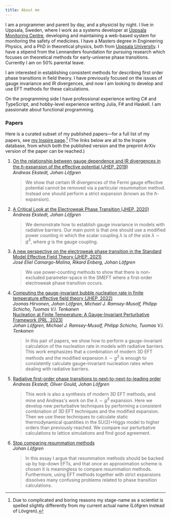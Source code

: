 ```yaml
---
title: About me
---
```


I am a programmer and parent by day, and a physicist by night. I live in Uppsala, Sweden, where I work as a systems developer at [Uppsala Monitoring Centre](https://who-umc.org/), developing and maintaining a web-based system for monitoring the safety of medicines. I have a Masters degree in Engineering Physics, and a PhD in theoretical physics, both from [Uppsala University](https://www.uu.se/). I have a stipend from the Lennanders foundation for pursuing research which focuses on theoretical methods for early-universe phase transitions. Currently I am on 50% parental leave.

I am interested in establishing consistent methods for describing first order phase transitions in field theory. I have previously focused on the issues of gauge invariance and IR divergences, and now I am looking to develop and use EFT methods for these calculations.

On the programming side I have professional experience writing C# and TypeScript, and hobby-level experience writing Julia, F# and Haskell. I am passionate about functional programming.

### Papers
Here is a curated subset of my published papers—for a full list of my papers, see [my Inspire page](https://inspirehep.net/authors/1657891).[^namenote] (The links below are all to the Inspire database, from which both the published version and the preprint ArXiv version of the paper can be reached.)

1. [On the relationship between gauge dependence and IR divergences in the ℏ-expansion of the effective potential (JHEP, 2019)](https://inspirehep.net/literature/1696811)\
*Andreas Ekstedt, Johan Löfgren*
    > We show that certain IR divergences of the Fermi gauge effective potential cannot be removed via a particular resummation method. Instead one should perform a strict expansion (known as the ℏ-expansion).
2. [A Critical Look at the Electroweak Phase Transition (JHEP, 2020)](https://inspirehep.net/literature/1802542)\
*Andreas Ekstedt, Johan Löfgren*
    > We demonstrate how to establish gauge invariance in models with radiative barriers. Our main point is that one should use a modified power counting in which the scalar coupling $\lambda$ is of the size $\lambda \sim g^3$, where $g$ is the gauge coupling.
3. [A new perspective on the electroweak phase transition in the Standard Model Effective Field Theory (JHEP, 2021)](https://inspirehep.net/literature/1853473)\
*José Eliel Camargo-Molina, Rikard Enberg, Johan Löfgren*
    > We use power-counting methods to show that there is non-excluded parameter-space in the SMEFT where a first-order electroweak phase transition occurs.
4. [Computing the gauge-invariant bubble nucleation rate in finite temperature effective field theory (JHEP, 2022)](https://inspirehep.net/literature/1992047)\
*Joonas Hirvonen, Johan Löfgren, Michael J. Ramsey-Musolf, Philipp Schicho, Tuomas V.I. Tenkanen*\
[Nucleation at Finite Temperature: A Gauge-Invariant Perturbative Framework (PRL, 2023)](https://inspirehep.net/literature/1987866)\
*Johan Löfgren, Michael J. Ramsey-Musolf, Philipp Schicho, Tuomas V.I. Tenkanen*
    > In this pair of papers, we show how to perform a gauge-invariant calculation of the nucleation rate in models with radiative barriers. This work emphasizes that a combination of modern 3D EFT methods and the modified expansion $\lambda \sim g^3$ is enough to consistently calculate gauge-invariant nucleation rates when dealing with radiative barriers.
5. [Radiative first-order phase transitions to next-to-next-to-leading order](https://inspirehep.net/literature/2082546)\
*Andreas Ekstedt, Oliver Gould, Johan Löfgren*
    > This work is also a synthesis of modern 3D EFT methods, and mine and Andreas's work on the $\lambda \sim g^3$ expansion. Here we develop new perturbative techniques by performing a consistent combination of 3D EFT techniques and the modified expansion. Then we use these techniques to calculate static thermodynamical quantities in the SU(2)+Higgs model to higher orders than previously reached. We compare our perturbative calculations to lattice simulations and find good agreement.

6. [Stop comparing resummation methods](https://inspirehep.net/literature/2622621)\
*Johan Löfgren*
    > In this essay I argue that resummation methods should be backed up by top-down EFTs, and that once an approximation scheme is chosen it is meaningless to compare resummation methods. Furthermore, using EFT methods together with strict expansions dissolves many confusing problems related to phase transition calculations.

[^namenote]: Due to complicated and boring reasons my stage-name as a scientist is spelled slightly differently from my current actual name (Löfgren instead of Lövgren).